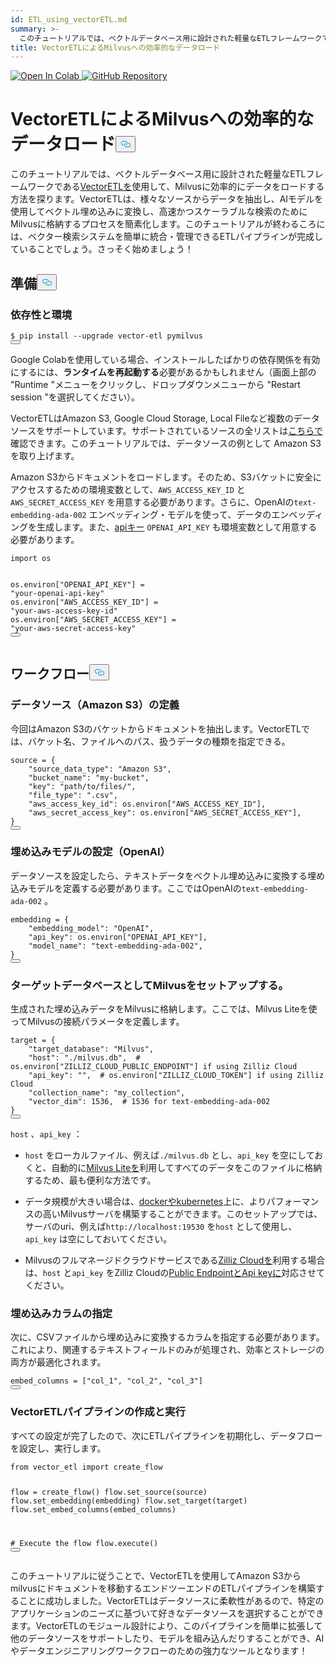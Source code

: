 ```yaml
---
id: ETL_using_vectorETL.md
summary: >-
  このチュートリアルでは、ベクトルデータベース用に設計された軽量なETLフレームワークである[VectorETL](https://github.com/ContextData/VectorETL)を使用して、Milvusに効率的にデータをロードする方法を探ります。VectorETLは、様々なソースからデータを抽出し、AIモデルを用いてベクトル埋め込みデータに変換し、Milvusに格納することで、高速かつスケーラブルな検索を可能にします。このチュートリアルが終わるころには、ベクター検索システムを簡単に統合・管理できるETLパイプラインが完成していることでしょう。さあ、始めましょう！
title: VectorETLによるMilvusへの効率的なデータロード
---
```

<p><a href="https://colab.research.google.com/github/milvus-io/bootcamp/blob/master/integration/ETL_using_vectorETL.ipynb" target="_parent">
<img translate="no" src="https://colab.research.google.com/assets/colab-badge.svg" alt="Open In Colab"/>
</a>
<a href="https://github.com/milvus-io/bootcamp/blob/master/integration/ETL_using_vectorETL.ipynb" target="_blank">
<img translate="no" src="https://img.shields.io/badge/View%20on%20GitHub-555555?style=flat&logo=github&logoColor=white" alt="GitHub Repository"/>
</a></p>
<h1 id="Efficient-Data-Loading-into-Milvus-with-VectorETL" class="common-anchor-header">VectorETLによるMilvusへの効率的なデータロード<button data-href="#Efficient-Data-Loading-into-Milvus-with-VectorETL" class="anchor-icon" translate="no">
      <svg translate="no"
        aria-hidden="true"
        focusable="false"
        height="20"
        version="1.1"
        viewBox="0 0 16 16"
        width="16"
      >
        <path
          fill="#0092E4"
          fill-rule="evenodd"
          d="M4 9h1v1H4c-1.5 0-3-1.69-3-3.5S2.55 3 4 3h4c1.45 0 3 1.69 3 3.5 0 1.41-.91 2.72-2 3.25V8.59c.58-.45 1-1.27 1-2.09C10 5.22 8.98 4 8 4H4c-.98 0-2 1.22-2 2.5S3 9 4 9zm9-3h-1v1h1c1 0 2 1.22 2 2.5S13.98 12 13 12H9c-.98 0-2-1.22-2-2.5 0-.83.42-1.64 1-2.09V6.25c-1.09.53-2 1.84-2 3.25C6 11.31 7.55 13 9 13h4c1.45 0 3-1.69 3-3.5S14.5 6 13 6z"
        ></path>
      </svg>
    </button></h1><p>このチュートリアルでは、ベクトルデータベース用に設計された軽量なETLフレームワークである<a href="https://github.com/ContextData/VectorETL">VectorETLを</a>使用して、Milvusに効率的にデータをロードする方法を探ります。VectorETLは、様々なソースからデータを抽出し、AIモデルを使用してベクトル埋め込みに変換し、高速かつスケーラブルな検索のためにMilvusに格納するプロセスを簡素化します。このチュートリアルが終わるころには、ベクター検索システムを簡単に統合・管理できるETLパイプラインが完成していることでしょう。さっそく始めましょう！</p>
<h2 id="Preparation" class="common-anchor-header">準備<button data-href="#Preparation" class="anchor-icon" translate="no">
      <svg translate="no"
        aria-hidden="true"
        focusable="false"
        height="20"
        version="1.1"
        viewBox="0 0 16 16"
        width="16"
      >
        <path
          fill="#0092E4"
          fill-rule="evenodd"
          d="M4 9h1v1H4c-1.5 0-3-1.69-3-3.5S2.55 3 4 3h4c1.45 0 3 1.69 3 3.5 0 1.41-.91 2.72-2 3.25V8.59c.58-.45 1-1.27 1-2.09C10 5.22 8.98 4 8 4H4c-.98 0-2 1.22-2 2.5S3 9 4 9zm9-3h-1v1h1c1 0 2 1.22 2 2.5S13.98 12 13 12H9c-.98 0-2-1.22-2-2.5 0-.83.42-1.64 1-2.09V6.25c-1.09.53-2 1.84-2 3.25C6 11.31 7.55 13 9 13h4c1.45 0 3-1.69 3-3.5S14.5 6 13 6z"
        ></path>
      </svg>
    </button></h2><h3 id="Dependency-and-Environment" class="common-anchor-header">依存性と環境</h3><pre><code translate="no" class="language-shell"><span class="hljs-meta prompt_">$ </span><span class="language-bash">pip install --upgrade vector-etl pymilvus</span>
<button class="copy-code-btn"></button></code></pre>
<div class="alert note">
<p>Google Colabを使用している場合、インストールしたばかりの依存関係を有効にするには、<strong>ランタイムを再起動する</strong>必要があるかもしれません（画面上部の "Runtime "メニューをクリックし、ドロップダウンメニューから "Restart session "を選択してください）。</p>
</div>
<p>VectorETLはAmazon S3, Google Cloud Storage, Local Fileなど複数のデータソースをサポートしています。サポートされているソースの全リストは<a href="https://github.com/ContextData/VectorETL?tab=readme-ov-file#source-configuration">こちらで</a>確認できます。このチュートリアルでは、データソースの例として Amazon S3 を取り上げます。</p>
<p>Amazon S3からドキュメントをロードします。そのため、S3バケットに安全にアクセスするための環境変数として、<code translate="no">AWS_ACCESS_KEY_ID</code> と<code translate="no">AWS_SECRET_ACCESS_KEY</code> を用意する必要があります。さらに、OpenAIの<code translate="no">text-embedding-ada-002</code> エンベッディング・モデルを使って、データのエンベッディングを生成します。また、<a href="https://platform.openai.com/docs/quickstart">apiキー</a> <code translate="no">OPENAI_API_KEY</code> も環境変数として用意する必要があります。</p>
<pre><code translate="no" class="language-python"><span class="hljs-keyword">import</span> os

os.environ[<span class="hljs-string">&quot;OPENAI_API_KEY&quot;</span>] = <span class="hljs-string">&quot;your-openai-api-key&quot;</span>
os.environ[<span class="hljs-string">&quot;AWS_ACCESS_KEY_ID&quot;</span>] = <span class="hljs-string">&quot;your-aws-access-key-id&quot;</span>
os.environ[<span class="hljs-string">&quot;AWS_SECRET_ACCESS_KEY&quot;</span>] = <span class="hljs-string">&quot;your-aws-secret-access-key&quot;</span>
<button class="copy-code-btn"></button></code></pre>
<h2 id="Workflow" class="common-anchor-header">ワークフロー<button data-href="#Workflow" class="anchor-icon" translate="no">
      <svg translate="no"
        aria-hidden="true"
        focusable="false"
        height="20"
        version="1.1"
        viewBox="0 0 16 16"
        width="16"
      >
        <path
          fill="#0092E4"
          fill-rule="evenodd"
          d="M4 9h1v1H4c-1.5 0-3-1.69-3-3.5S2.55 3 4 3h4c1.45 0 3 1.69 3 3.5 0 1.41-.91 2.72-2 3.25V8.59c.58-.45 1-1.27 1-2.09C10 5.22 8.98 4 8 4H4c-.98 0-2 1.22-2 2.5S3 9 4 9zm9-3h-1v1h1c1 0 2 1.22 2 2.5S13.98 12 13 12H9c-.98 0-2-1.22-2-2.5 0-.83.42-1.64 1-2.09V6.25c-1.09.53-2 1.84-2 3.25C6 11.31 7.55 13 9 13h4c1.45 0 3-1.69 3-3.5S14.5 6 13 6z"
        ></path>
      </svg>
    </button></h2><h3 id="Defining-the-Data-Source-Amazon-S3" class="common-anchor-header">データソース（Amazon S3）の定義</h3><p>今回はAmazon S3のバケットからドキュメントを抽出します。VectorETLでは、バケット名、ファイルへのパス、扱うデータの種類を指定できる。</p>
<pre><code translate="no" class="language-python">source = {
    <span class="hljs-string">&quot;source_data_type&quot;</span>: <span class="hljs-string">&quot;Amazon S3&quot;</span>,
    <span class="hljs-string">&quot;bucket_name&quot;</span>: <span class="hljs-string">&quot;my-bucket&quot;</span>,
    <span class="hljs-string">&quot;key&quot;</span>: <span class="hljs-string">&quot;path/to/files/&quot;</span>,
    <span class="hljs-string">&quot;file_type&quot;</span>: <span class="hljs-string">&quot;.csv&quot;</span>,
    <span class="hljs-string">&quot;aws_access_key_id&quot;</span>: os.environ[<span class="hljs-string">&quot;AWS_ACCESS_KEY_ID&quot;</span>],
    <span class="hljs-string">&quot;aws_secret_access_key&quot;</span>: os.environ[<span class="hljs-string">&quot;AWS_SECRET_ACCESS_KEY&quot;</span>],
}
<button class="copy-code-btn"></button></code></pre>
<h3 id="Configuring-the-Embedding-Model-OpenAI" class="common-anchor-header">埋め込みモデルの設定（OpenAI）</h3><p>データソースを設定したら、テキストデータをベクトル埋め込みに変換する埋め込みモデルを定義する必要があります。ここではOpenAIの<code translate="no">text-embedding-ada-002</code> 。</p>
<pre><code translate="no" class="language-python">embedding = {
    <span class="hljs-string">&quot;embedding_model&quot;</span>: <span class="hljs-string">&quot;OpenAI&quot;</span>,
    <span class="hljs-string">&quot;api_key&quot;</span>: os.environ[<span class="hljs-string">&quot;OPENAI_API_KEY&quot;</span>],
    <span class="hljs-string">&quot;model_name&quot;</span>: <span class="hljs-string">&quot;text-embedding-ada-002&quot;</span>,
}
<button class="copy-code-btn"></button></code></pre>
<h3 id="Setting-Up-Milvus-as-the-Target-Database" class="common-anchor-header">ターゲットデータベースとしてMilvusをセットアップする。</h3><p>生成された埋め込みデータをMilvusに格納します。ここでは、Milvus Liteを使ってMilvusの接続パラメータを定義します。</p>
<pre><code translate="no" class="language-python">target = {
    <span class="hljs-string">&quot;target_database&quot;</span>: <span class="hljs-string">&quot;Milvus&quot;</span>,
    <span class="hljs-string">&quot;host&quot;</span>: <span class="hljs-string">&quot;./milvus.db&quot;</span>,  <span class="hljs-comment"># os.environ[&quot;ZILLIZ_CLOUD_PUBLIC_ENDPOINT&quot;] if using Zilliz Cloud</span>
    <span class="hljs-string">&quot;api_key&quot;</span>: <span class="hljs-string">&quot;&quot;</span>,  <span class="hljs-comment"># os.environ[&quot;ZILLIZ_CLOUD_TOKEN&quot;] if using Zilliz Cloud</span>
    <span class="hljs-string">&quot;collection_name&quot;</span>: <span class="hljs-string">&quot;my_collection&quot;</span>,
    <span class="hljs-string">&quot;vector_dim&quot;</span>: <span class="hljs-number">1536</span>,  <span class="hljs-comment"># 1536 for text-embedding-ada-002</span>
}
<button class="copy-code-btn"></button></code></pre>
<div class="alert note">
<p><code translate="no">host</code> 、<code translate="no">api_key</code> ：</p>
<ul>
<li><p><code translate="no">host</code> をローカルファイル、例えば<code translate="no">./milvus.db</code> とし、<code translate="no">api_key</code> を空にしておくと、自動的に<a href="https://milvus.io/docs/milvus_lite.md">Milvus Liteを</a>利用してすべてのデータをこのファイルに格納するため、最も便利な方法です。</p></li>
<li><p>データ規模が大きい場合は、<a href="https://milvus.io/docs/quickstart.md">dockerやkubernetes</a>上に、よりパフォーマンスの高いMilvusサーバを構築することができます。このセットアップでは、サーバのuri、例えば<code translate="no">http://localhost:19530</code> を<code translate="no">host</code> として使用し、<code translate="no">api_key</code> は空にしておいてください。</p></li>
<li><p>Milvusのフルマネージドクラウドサービスである<a href="https://zilliz.com/cloud">Zilliz Cloudを</a>利用する場合は、<code translate="no">host</code> と<code translate="no">api_key</code> をZilliz Cloudの<a href="https://docs.zilliz.com/docs/on-zilliz-cloud-console#free-cluster-details">Public EndpointとApi keyに</a>対応させてください。</p></li>
</ul>
</div>
<h3 id="Specifying-Columns-for-Embedding" class="common-anchor-header">埋め込みカラムの指定</h3><p>次に、CSVファイルから埋め込みに変換するカラムを指定する必要があります。これにより、関連するテキストフィールドのみが処理され、効率とストレージの両方が最適化されます。</p>
<pre><code translate="no" class="language-python">embed_columns = [<span class="hljs-string">&quot;col_1&quot;</span>, <span class="hljs-string">&quot;col_2&quot;</span>, <span class="hljs-string">&quot;col_3&quot;</span>]
<button class="copy-code-btn"></button></code></pre>
<h3 id="Creating-and-Executing-the-VectorETL-Pipeline" class="common-anchor-header">VectorETLパイプラインの作成と実行</h3><p>すべての設定が完了したので、次にETLパイプラインを初期化し、データフローを設定し、実行します。</p>
<pre><code translate="no" class="language-python"><span class="hljs-keyword">from</span> vector_etl <span class="hljs-keyword">import</span> create_flow

flow = create_flow()
flow.set_source(source)
flow.set_embedding(embedding)
flow.set_target(target)
flow.set_embed_columns(embed_columns)

<span class="hljs-comment"># Execute the flow</span>
flow.execute()
<button class="copy-code-btn"></button></code></pre>
<p>このチュートリアルに従うことで、VectorETLを使用してAmazon S3からmilvusにドキュメントを移動するエンドツーエンドのETLパイプラインを構築することに成功しました。VectorETLはデータソースに柔軟性があるので、特定のアプリケーションのニーズに基づいて好きなデータソースを選択することができます。VectorETLのモジュール設計により、このパイプラインを簡単に拡張して他のデータソースをサポートしたり、モデルを組み込んだりすることができ、AIやデータエンジニアリングワークフローのための強力なツールとなります！</p>
